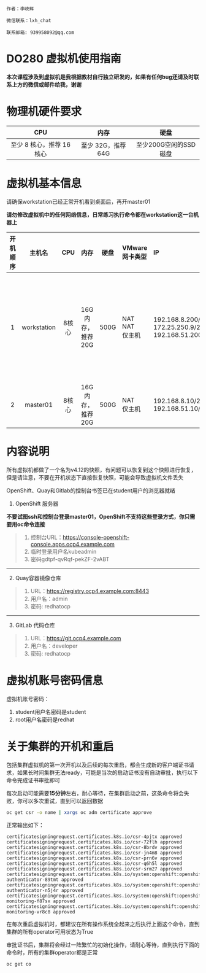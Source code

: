 ```textile
作者：李晓辉

微信联系：lxh_chat

联系邮箱: 939958092@qq.com
```

# DO280 虚拟机使用指南

**本次课程涉及到虚拟机是我根据教材自行独立研发的，如果有任何bug还请及时联系上方的微信或邮件给我，谢谢**

# 物理机硬件要求

|CPU|内存|硬盘|
|:-:|:-:|:-:|
|至少 8 核心，推荐 16 核心|至少 32G，推荐 64G|至少200G空闲的SSD磁盘|

# 虚拟机基本信息

请确保workstation已经正常开机看到桌面后，再开master01

**请勿修改虚拟机中的任何网络信息，日常练习执行命令都在workstation这一台机器上**

|开机顺序|主机名|CPU|内存|硬盘|VMware网卡类型|IP|角色|备注|
|:-:|:-:|:-:|:-:|:-:|:-|:-|:-|:-|
|1|workstation|8核心|16G内存，推荐20G|500G|NAT<br>NAT<br>仅主机|192.168.8.200/24<br>172.25.250.9/24<br>192.168.51.200/24|容器镜像仓库<br>Gitlab 代码库<br>Helm 服务器<br>DNS 服务器<br>Haproxy服务器<br>OpenShift 客户端||
|2|master01|8核心|16G内存，推荐20G|500G|NAT<br>仅主机|192.168.8.10/24<br>192.168.51.10/24|OpenShift v4.12|Multus 网络网卡名称 ens192<br>Multus IP 地址：192.168.51.10/24|

# 内容说明

所有虚拟机都做了一个名为v4.12的快照，有问题可以恢复到这个快照进行恢复，但是请注意，不要在开机状态下直接恢复快照，可能会导致虚拟机文件丢失

OpenShift、Quay和Gitlab的控制台书签已在student用户的浏览器就绪

1.	OpenShift 服务器

**不要试图ssh和控制台登录master01，OpenShift不支持这些登录方式，你只需要用oc命令连接**

> 1. 控制台URL：https://console-openshift-console.apps.ocp4.example.com
> 2. 临时登录用户名kubeadmin
> 3. 密码gdtpf-qvRqf-pekZF-2vABT
___

2.	Quay容器镜像仓库

> 1. URL：https://registry.ocp4.example.com:8443
> 2. 用户名：admin
> 3. 密码: redhatocp
___

3.	GitLab 代码仓库

> 1. URL：https://git.ocp4.example.com
> 2. 用户名：developer
> 3. 密码: redhatocp

# 虚拟机账号密码信息

虚拟机账号密码：

1. student用户名密码是student
2. root用户名密码是redhat

# 关于集群的开机和重启

包括集群虚拟机的第一次开机以及后续的每次重启，都会生成新的客户端证书请求，如果长时间集群无法ready，可能是当次的启动证书没有自动审批，执行以下命令完成证书审批即可

每次启动可能需要**15分钟**左右，耐心等待，在集群启动之前，这条命令将会失败，你可以多次重试，直到可以返回数据

```bash
oc get csr -o name | xargs oc adm certificate approve
```

正常输出如下：

```text
certificatesigningrequest.certificates.k8s.io/csr-4pjtx approved
certificatesigningrequest.certificates.k8s.io/csr-72flh approved
certificatesigningrequest.certificates.k8s.io/csr-8brdv approved
certificatesigningrequest.certificates.k8s.io/csr-jn4m8 approved
certificatesigningrequest.certificates.k8s.io/csr-prn6v approved
certificatesigningrequest.certificates.k8s.io/csr-q6h5l approved
certificatesigningrequest.certificates.k8s.io/csr-srm27 approved
certificatesigningrequest.certificates.k8s.io/system:openshift:openshift-authenticator-89tmt approved
certificatesigningrequest.certificates.k8s.io/system:openshift:openshift-authenticator-n5j4r approved
certificatesigningrequest.certificates.k8s.io/system:openshift:openshift-monitoring-f87sx approved
certificatesigningrequest.certificates.k8s.io/system:openshift:openshift-monitoring-vr8c8 approved
```

在每次重启虚拟机时，都建议在所有操作系统全起来之后执行上面这个命令，直到集群的所有operator可用状态为True

审批证书后，集群将会经过一阵繁忙的初始化操作，请耐心等待，直到执行下面的命令时，所有的集群operator都是正常

```bash
oc get co
```